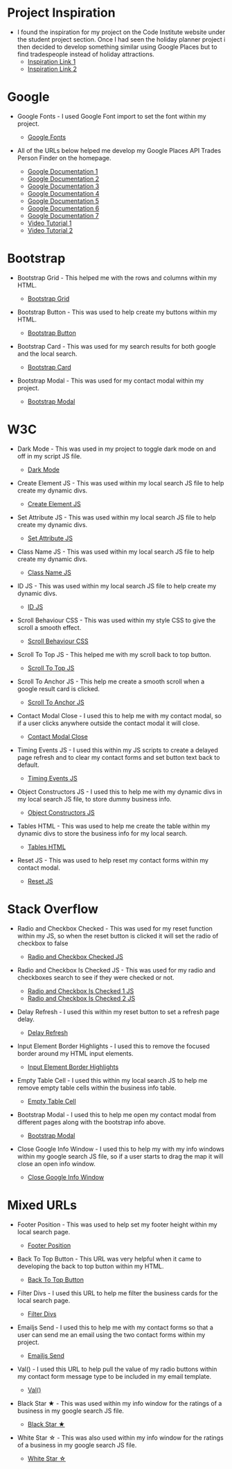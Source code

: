 # Project Inspiration 
* I found the inspiration for my project on the Code Institute website under the student project section. Once I had seen the holiday planner project i then decided to develop something similar using Google Places but to find tradespeople instead of holiday attractions.  
    * [Inspiration Link 1](https://codeinstitute.net/student-projects/)
    * [Inspiration Link 2](https://benhasselgren.github.io/ifd-milestone-project-pages/)

# Google 
* Google Fonts - I used Google Font import to set the font within my project.
    * [Google Fonts](https://fonts.google.com/specimen/Montserrat?preview.text=Iftikhar%20Khan&preview.text_type=custom)

* All of the URLs below helped me develop my Google Places API Trades Person Finder on the homepage. 
    * [Google Documentation 1](https://developers.google.com/maps/documentation/javascript/examples/places-autocomplete-hotelsearch)
    * [Google Documentation 2](https://developers.google.com/places/supported_types)
    * [Google Documentation 3](https://developers.google.com/maps/documentation/javascript/places#place_details_requests)
    * [Google Documentation 4](https://developers.google.com/places/web-service/place-data-fields)
    * [Google Documentation 5](https://developers.google.com/maps/documentation/javascript/reference/map)
    * [Google Documentation 6](https://developers.google.com/maps/documentation/javascript/infowindows)
    * [Google Documentation 7](https://developers.google.com/maps/documentation/javascript/events)
    * [Video Tutorial 1](https://www.youtube.com/watch?v=zVU_MQyKFGg&ab_channel=FrameworkTelevision)
    * [Video Tutorial 2](https://www.youtube.com/watch?v=k1_sUMw8kwg&ab_channel=FrameworkTelevision)

# Bootstrap
* Bootstrap Grid - This helped me with the rows and columns within my HTML. 
    * [Bootstrap Grid](https://getbootstrap.com/docs/4.5/layout/grid/)

* Bootstrap Button - This was used to help create my buttons within my HTML.
    * [Bootstrap Button](https://getbootstrap.com/docs/4.5/components/buttons/)

* Bootstrap Card - This was used for my search results for both google and the local search.
    * [Bootstrap Card](https://getbootstrap.com/docs/4.5/components/card/)

* Bootstrap Modal - This was used for my contact modal within my project.
    * [Bootstrap Modal](https://getbootstrap.com/docs/4.5/components/modal/)

# W3C
* Dark Mode - This was used in my project to toggle dark mode on and off in my script JS file.
    * [Dark Mode](https://www.w3schools.com/howto/howto_js_toggle_dark_mode.asp)

* Create Element JS - This was used within my local search JS file to help create my dynamic divs.
    * [Create Element JS](https://www.w3schools.com/jsref/met_document_createelement.asp)

* Set Attribute JS - This was used within my local search JS file to help create my dynamic divs.
    * [Set Attribute JS](https://www.w3schools.com/jsref/met_element_setattribute.asp)

* Class Name JS - This was used within my local search JS file to help create my dynamic divs.
    * [Class Name JS](https://www.w3schools.com/jsref/prop_html_classname.asp)

* ID JS - This was used within my local search JS file to help create my dynamic divs. 
    * [ID JS](https://www.w3schools.com/jsref/prop_html_id.asp)

* Scroll Behaviour CSS - This was used within my style CSS to give the scroll a smooth effect. 
    * [Scroll Behaviour CSS](https://www.w3schools.com/cssref/pr_scroll-behavior.asp)

* Scroll To Top JS - This helped me with my scroll back to top button. 
    * [Scroll To Top JS](https://www.w3schools.com/jsref/prop_element_scrolltop.asp)

* Scroll To Anchor JS - This help me create a smooth scroll when a google result card is clicked. 
    * [Scroll To Anchor JS](https://www.w3schools.com/howto/howto_css_smooth_scroll.asp#section1)

* Contact Modal Close - I used this to help me with my contact modal, so if a user clicks anywhere outside the contact modal it will close. 
    * [Contact Modal Close](https://www.w3schools.com/howto/howto_css_modals.asp)

* Timing Events JS - I used this within my JS scripts to create a delayed page refresh and to clear my contact forms and set button text back to default.
    * [Timing Events JS](https://www.w3schools.com/js/js_timing.asp)

* Object Constructors JS - I used this to help me with my dynamic divs in my local search JS file, to store dummy business info. 
    * [Object Constructors JS](https://www.w3schools.com/js/js_object_constructors.asp)

* Tables HTML - This was used to help me create the table within my dynamic divs to store the business info for my local search.
    * [Tables HTML](https://www.w3schools.com/html/html_tables.asp)

* Reset JS - This was used to help reset my contact forms within my contact modal.
    * [Reset JS](https://www.w3schools.com/jsref/met_form_reset.asp)

# Stack Overflow 

* Radio and Checkbox Checked - This was used for my reset function within my JS, so when the reset button is clicked it will set the radio of checkbox to false
    * [Radio and Checkbox Checked JS](https://stackoverflow.com/questions/2279760/how-to-reset-all-checkboxes-using-jquery-or-pure-js)

* Radio and Checkbox Is Checked JS - This was used for my radio and checkboxes search to see if they were checked or not. 
    * [Radio and Checkbox Is Checked 1 JS](https://stackoverflow.com/questions/901712/how-do-i-check-whether-a-checkbox-is-checked-in-jquery)
    * [Radio and Checkbox Is Checked 2 JS](https://stackoverflow.com/questions/7960208/jquery-if-checkbox-is-checked)

* Delay Refresh - I used this within my reset button to set a refresh page delay.  
    * [Delay Refresh](https://stackoverflow.com/questions/24400845/refreshing-a-page-after-certain-delay-in-jquery)

* Input Element Border Highlights - I used this to remove the focused border around my HTML input elements. 
    * [Input Element Border Highlights](https://stackoverflow.com/questions/1457849/how-to-remove-the-border-highlight-on-an-input-text-element)

* Empty Table Cell - I used this within my local search JS to help me remove empty table cells within the business info table. 
    * [Empty Table Cell](https://stackoverflow.com/questions/5501908/iterate-through-and-delete-empty-html-table-rows-with-jquery/5502044)

* Bootstrap Modal - I used this to help me open my contact modal from different pages along with the bootstrap info above. 
    * [Bootstrap Modal](https://stackoverflow.com/questions/34763090/bootstrap-4-with-remote-modal/48934494#48934494)

* Close Google Info Window - I used this to help my with my info windows within my google search JS file, so if a user starts to drag the map it will close an open info window. 
    * [Close Google Info Window](https://stackoverflow.com/questions/2946165/google-map-api-v3-simply-close-an-infowindow)

# Mixed URLs

* Footer Position - This was used to help set my footer height within my local search page. 
    * [Footer Position](https://css-tricks.com/couple-takes-sticky-footer/)

* Back To Top Button - This URL was very helpful when it came to developing the back to top button within my HTML. 
    * [Back To Top Button](https://codepen.io/matthewcain/pen/ZepbeR)

* Filter Divs - I used this URL to help me filter the business cards for the local search page. 
    * [Filter Divs](https://codepen.io/kaziko/pen/EoOPEQ)

* Emailjs Send - I used this to help me with my contact forms so that a user can send me an email using the two contact forms within my project.
    * [Emailjs Send](https://www.emailjs.com/docs/sdk/send/)

* Val() - I used this URL to help pull the value of my radio buttons within my contact form message type to be included in my email template. 
    * [Val()](https://api.jquery.com/val/)

* Black Star &#9733; - This was used within my info window for the ratings of a business in my google search JS file. 
    * [Black Star &#9733;](https://www.toptal.com/designers/htmlarrows/symbols/black-star/)

* White Star &#9734; - This was also used within my info window for the ratings of a business in my google search JS file.
    * [White Star &#9734;](https://www.toptal.com/designers/htmlarrows/symbols/white-star/)
